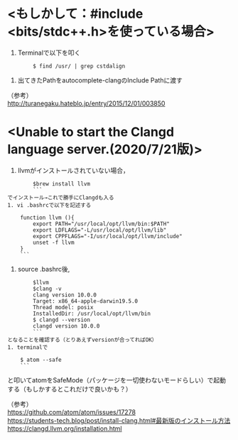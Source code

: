# <もしかして：#include <bits/stdc++.h>を使っている場合>
1. Terminalで以下を叩く  
```
        $ find /usr/ | grep cstdalign
```
1. 出てきたPathをautocomplete-clangのInclude Pathに渡す  

（参考）  
http://turanegaku.hateblo.jp/entry/2015/12/01/003850


# <Unable to start the Clangd language server.(2020/7/21版)>
1. llvmがインストールされていない場合，  
```
        $brew install llvm  
        ```
でインストール→これで勝手にClangdも入る
1. vi .bashrcで以下を記述する  
```
        function llvm (){  
            export PATH="/usr/local/opt/llvm/bin:$PATH"  
            export LDFLAGS="-L/usr/local/opt/llvm/lib"  
            export CPPFLAGS="-I/usr/local/opt/llvm/include"  
            unset -f llvm  
        }  
        ```
1. source .bashrc後,  
```
        $llvm  
        $clang -v  
        clang version 10.0.0  
        Target: x86_64-apple-darwin19.5.0  
        Thread model: posix  
        InstalledDir: /usr/local/opt/llvm/bin  
        $ clangd --version  
        clangd version 10.0.0  
        ```
となることを確認する（とりあえずversionが合ってればOK）
1. terminalで  
```
        $ atom --safe  
        ```
と叩いてatomをSafeMode（パッケージを一切使わないモードらしい）で起動する（もしかするとこれだけで良いかも？）

（参考）  
https://github.com/atom/atom/issues/17278  
https://students-tech.blog/post/install-clang.html#最新版のインストール方法  
https://clangd.llvm.org/installation.html
